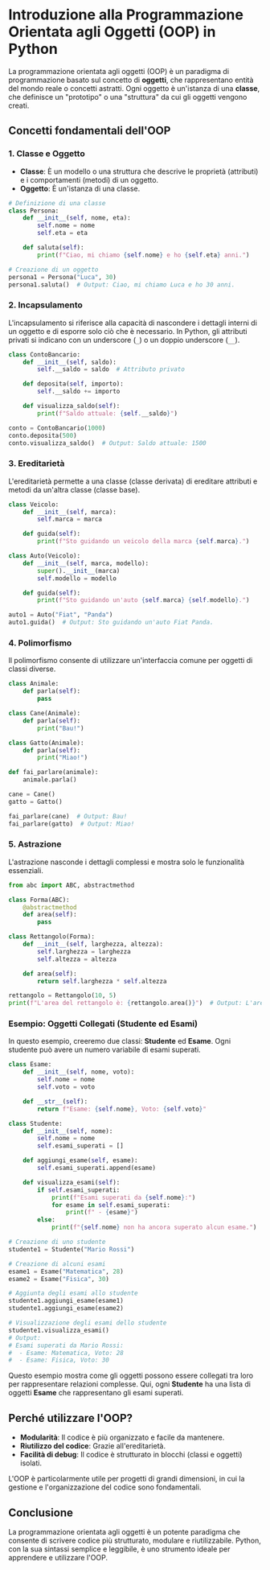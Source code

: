 
# Introduzione alla Programmazione Orientata agli Oggetti (OOP) in Python

La programmazione orientata agli oggetti (OOP) è un paradigma di programmazione basato sul concetto di **oggetti**, che rappresentano entità del mondo reale o concetti astratti. Ogni oggetto è un'istanza di una **classe**, che definisce un "prototipo" o una "struttura" da cui gli oggetti vengono creati.

## Concetti fondamentali dell'OOP

### 1. Classe e Oggetto
- **Classe**: È un modello o una struttura che descrive le proprietà (attributi) e i comportamenti (metodi) di un oggetto.
- **Oggetto**: È un'istanza di una classe.

```python
# Definizione di una classe
class Persona:
    def __init__(self, nome, eta):
        self.nome = nome
        self.eta = eta

    def saluta(self):
        print(f"Ciao, mi chiamo {self.nome} e ho {self.eta} anni.")

# Creazione di un oggetto
persona1 = Persona("Luca", 30)
persona1.saluta()  # Output: Ciao, mi chiamo Luca e ho 30 anni.
```

### 2. Incapsulamento
L'incapsulamento si riferisce alla capacità di nascondere i dettagli interni di un oggetto e di esporre solo ciò che è necessario. In Python, gli attributi privati si indicano con un underscore (`_`) o un doppio underscore (`__`).

```python
class ContoBancario:
    def __init__(self, saldo):
        self.__saldo = saldo  # Attributo privato

    def deposita(self, importo):
        self.__saldo += importo

    def visualizza_saldo(self):
        print(f"Saldo attuale: {self.__saldo}")

conto = ContoBancario(1000)
conto.deposita(500)
conto.visualizza_saldo()  # Output: Saldo attuale: 1500
```

### 3. Ereditarietà
L'ereditarietà permette a una classe (classe derivata) di ereditare attributi e metodi da un'altra classe (classe base).

```python
class Veicolo:
    def __init__(self, marca):
        self.marca = marca

    def guida(self):
        print(f"Sto guidando un veicolo della marca {self.marca}.")

class Auto(Veicolo):
    def __init__(self, marca, modello):
        super().__init__(marca)
        self.modello = modello

    def guida(self):
        print(f"Sto guidando un'auto {self.marca} {self.modello}.")

auto1 = Auto("Fiat", "Panda")
auto1.guida()  # Output: Sto guidando un'auto Fiat Panda.
```

### 4. Polimorfismo
Il polimorfismo consente di utilizzare un'interfaccia comune per oggetti di classi diverse.

```python
class Animale:
    def parla(self):
        pass

class Cane(Animale):
    def parla(self):
        print("Bau!")

class Gatto(Animale):
    def parla(self):
        print("Miao!")

def fai_parlare(animale):
    animale.parla()

cane = Cane()
gatto = Gatto()

fai_parlare(cane)  # Output: Bau!
fai_parlare(gatto)  # Output: Miao!
```

### 5. Astrazione
L'astrazione nasconde i dettagli complessi e mostra solo le funzionalità essenziali.

```python
from abc import ABC, abstractmethod

class Forma(ABC):
    @abstractmethod
    def area(self):
        pass

class Rettangolo(Forma):
    def __init__(self, larghezza, altezza):
        self.larghezza = larghezza
        self.altezza = altezza

    def area(self):
        return self.larghezza * self.altezza

rettangolo = Rettangolo(10, 5)
print(f"L'area del rettangolo è: {rettangolo.area()}")  # Output: L'area del rettangolo è: 50
```

### Esempio: Oggetti Collegati (Studente ed Esami)

In questo esempio, creeremo due classi: **Studente** ed **Esame**. Ogni studente può avere un numero variabile di esami superati.

```python
class Esame:
    def __init__(self, nome, voto):
        self.nome = nome
        self.voto = voto

    def __str__(self):
        return f"Esame: {self.nome}, Voto: {self.voto}"

class Studente:
    def __init__(self, nome):
        self.nome = nome
        self.esami_superati = []

    def aggiungi_esame(self, esame):
        self.esami_superati.append(esame)

    def visualizza_esami(self):
        if self.esami_superati:
            print(f"Esami superati da {self.nome}:")
            for esame in self.esami_superati:
                print(f" - {esame}")
        else:
            print(f"{self.nome} non ha ancora superato alcun esame.")

# Creazione di uno studente
studente1 = Studente("Mario Rossi")

# Creazione di alcuni esami
esame1 = Esame("Matematica", 28)
esame2 = Esame("Fisica", 30)

# Aggiunta degli esami allo studente
studente1.aggiungi_esame(esame1)
studente1.aggiungi_esame(esame2)

# Visualizzazione degli esami dello studente
studente1.visualizza_esami()
# Output:
# Esami superati da Mario Rossi:
#  - Esame: Matematica, Voto: 28
#  - Esame: Fisica, Voto: 30
```
Questo esempio mostra come gli oggetti possono essere collegati tra loro per rappresentare relazioni complesse. Qui, ogni **Studente** ha una lista di oggetti **Esame** che rappresentano gli esami superati.

## Perché utilizzare l'OOP?
- **Modularità**: Il codice è più organizzato e facile da mantenere.
- **Riutilizzo del codice**: Grazie all'ereditarietà.
- **Facilità di debug**: Il codice è strutturato in blocchi (classi e oggetti) isolati.

L'OOP è particolarmente utile per progetti di grandi dimensioni, in cui la gestione e l'organizzazione del codice sono fondamentali.

## Conclusione
La programmazione orientata agli oggetti è un potente paradigma che consente di scrivere codice più strutturato, modulare e riutilizzabile. Python, con la sua sintassi semplice e leggibile, è uno strumento ideale per apprendere e utilizzare l'OOP.
